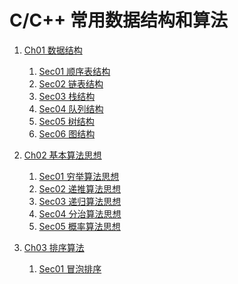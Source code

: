 # C/C++ 常用数据结构和算法

1. [Ch01 数据结构](https://github.com/shenyuanluo/C_CPP_CommAlgorithm/tree/master/Ch01_%E6%95%B0%E6%8D%AE%E7%BB%93%E6%9E%84)
	1. [Sec01 顺序表结构](https://github.com/shenyuanluo/C_CPP_CommAlgorithm/tree/master/Ch01_%E6%95%B0%E6%8D%AE%E7%BB%93%E6%9E%84/Sec01_%E9%A1%BA%E5%BA%8F%E8%A1%A8%E7%BB%93%E6%9E%84)
	2. [Sec02 链表结构](https://github.com/shenyuanluo/C_CPP_CommAlgorithm/tree/master/Ch01_%E6%95%B0%E6%8D%AE%E7%BB%93%E6%9E%84/Sec02_%E9%93%BE%E8%A1%A8%E7%BB%93%E6%9E%84)
	3. [Sec03 栈结构](https://github.com/shenyuanluo/C_CPP_CommAlgorithm/tree/master/Ch01_%E6%95%B0%E6%8D%AE%E7%BB%93%E6%9E%84/Sec03_%E6%A0%88%E7%BB%93%E6%9E%84)
	4. [Sec04 队列结构](https://github.com/shenyuanluo/C_CPP_CommAlgorithm/tree/master/Ch01_%E6%95%B0%E6%8D%AE%E7%BB%93%E6%9E%84/Sec04_%E9%98%9F%E5%88%97%E7%BB%93%E6%9E%84)
	5. [Sec05 树结构](https://github.com/shenyuanluo/C_CPP_CommAlgorithm/tree/master/Ch01_%E6%95%B0%E6%8D%AE%E7%BB%93%E6%9E%84/Sec05_%E6%A0%91%E7%BB%93%E6%9E%84)
	6. [Sec06 图结构](https://github.com/shenyuanluo/C_CPP_CommAlgorithm/tree/master/Ch01_%E6%95%B0%E6%8D%AE%E7%BB%93%E6%9E%84/Sec06_%E5%9B%BE%E7%BB%93%E6%9E%84)

2. [Ch02 基本算法思想](https://github.com/shenyuanluo/C_CPP_CommAlgorithm/tree/master/Ch02_%E5%9F%BA%E6%9C%AC%E7%AE%97%E6%B3%95%E6%80%9D%E6%83%B3)
	1. [Sec01 穷举算法思想](https://github.com/shenyuanluo/C_CPP_CommAlgorithm/tree/master/Ch02_%E5%9F%BA%E6%9C%AC%E7%AE%97%E6%B3%95%E6%80%9D%E6%83%B3/Sec01_%E7%A9%B7%E4%B8%BE%E7%AE%97%E6%B3%95%E6%80%9D%E6%83%B3)
	2. [Sec02 递推算法思想](https://github.com/shenyuanluo/C_CPP_CommAlgorithm/tree/master/Ch02_%E5%9F%BA%E6%9C%AC%E7%AE%97%E6%B3%95%E6%80%9D%E6%83%B3/Sec02_%E9%80%92%E6%8E%A8%E7%AE%97%E6%B3%95%E6%80%9D%E6%83%B3)
	3. [Sec03 递归算法思想](https://github.com/shenyuanluo/C_CPP_CommAlgorithm/tree/master/Ch02_%E5%9F%BA%E6%9C%AC%E7%AE%97%E6%B3%95%E6%80%9D%E6%83%B3/Sec03_%E9%80%92%E5%BD%92%E7%AE%97%E6%B3%95%E6%80%9D%E6%83%B3)
	4. [Sec04 分治算法思想](https://github.com/shenyuanluo/C_CPP_CommAlgorithm/tree/master/Ch02_%E5%9F%BA%E6%9C%AC%E7%AE%97%E6%B3%95%E6%80%9D%E6%83%B3/Sec04_%E5%88%86%E6%B2%BB%E7%AE%97%E6%B3%95%E6%80%9D%E6%83%B3)
	5. [Sec05 概率算法思想](https://github.com/shenyuanluo/C_CPP_CommAlgorithm/tree/master/Ch02_%E5%9F%BA%E6%9C%AC%E7%AE%97%E6%B3%95%E6%80%9D%E6%83%B3/Sec05_%E6%A6%82%E7%8E%87%E7%AE%97%E6%B3%95%E6%80%9D%E6%83%B3)

3. [Ch03 排序算法]()
	1. [Sec01 冒泡排序]()